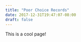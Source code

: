```yaml
---
title: "Poor Choice Records"
date: 2017-12-31T19:47:07-08:00
draft: false
---
```


This is a cool page!
